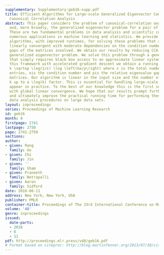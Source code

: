 ```yaml
---
supplementary: Supplementary:geb16-supp.pdf
title: Efficient Algorithms for Large-scale Generalized Eigenvector Computation and
  Canonical Correlation Analysis
abstract: This paper considers the problem of canonical-correlation analysis (CCA)
  and, more broadly, the generalized eigenvector problem for a pair of symmetric matrices.
  These are two fundamental problems in data analysis and scientific computing with
  numerous applications in machine learning and statistics. We provide simple iterative
  algorithms, with improved runtimes, for solving these problems that are globally
  linearly convergent with moderate dependencies on the condition numbers and eigenvalue
  gaps of the matrices involved. We obtain our results by reducing CCA to the top-k
  generalized eigenvector problem. We solve this problem through a general framework
  that simply requires black box access to an approximate linear system solver. Instantiating
  this framework with accelerated gradient descent we obtain a running time of \order\fracz
  k \sqrtκρ \log(1/ε) \log \left(kκ/ρ\right) where z is the total number of nonzero
  entries, κis the condition number and ρis the relative eigenvalue gap of the appropriate
  matrices. Our algorithm is linear in the input size and the number of components
  k up to a \log(k) factor. This is essential for handling large-scale matrices that
  appear in practice. To the best of our knowledge this is the first such algorithm
  with global linear convergence. We hope that our results prompt further research
  and ultimately improve the practical running time for performing these important
  data analysis procedures on large data sets.
layout: inproceedings
series: Proceedings of Machine Learning Research
id: geb16
month: 0
firstpage: 2741
lastpage: 2750
page: 2741-2750
sections: 
author:
- given: Rong
  family: Ge
- given: Chi
  family: Jin
- given: ''
  family: Sham
- given: Praneeth
  family: Netrapalli
- given: Aaron
  family: Sidford
date: 2016-06-11
address: New York, New York, USA
publisher: PMLR
container-title: Proceedings of The 33rd International Conference on Machine Learning
volume: '48'
genre: inproceedings
issued:
  date-parts:
  - 2016
  - 6
  - 11
pdf: http://proceedings.mlr.press/v48/geb16.pdf
# Format based on citeproc: http://blog.martinfenner.org/2013/07/30/citeproc-yaml-for-bibliographies/
---
```

